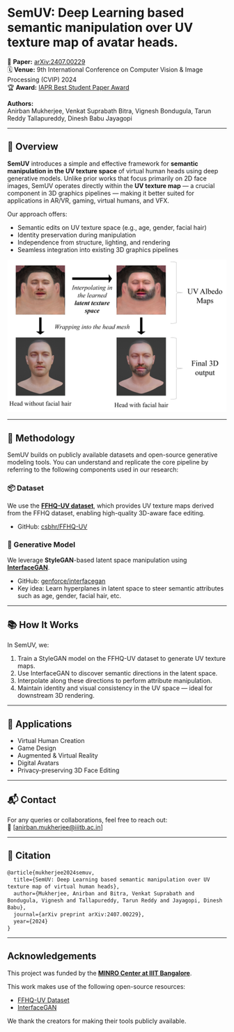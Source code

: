 # SemUV: Deep Learning based semantic manipulation over UV texture map of avatar heads.

📄 **Paper:** [arXiv:2407.00229](https://arxiv.org/abs/2407.00229)  
🗓️ **Venue:** 9th International Conference on Computer Vision & Image Processing (CVIP) 2024  
🏆 **Award:** [IAPR Best Student Paper Award](https://cvip2024.iiitdm.ac.in/awards)

**Authors:**  
Anirban Mukherjee, Venkat Suprabath Bitra, Vignesh Bondugula, Tarun Reddy Tallapureddy, Dinesh Babu Jayagopi

---

## 🧠 Overview

**SemUV** introduces a simple and effective framework for **semantic manipulation in the UV texture space** of virtual human heads using deep generative models. Unlike prior works that focus primarily on 2D face images, SemUV operates directly within the **UV texture map** — a crucial component in 3D graphics pipelines — making it better suited for applications in AR/VR, gaming, virtual humans, and VFX.

Our approach offers:

- Semantic edits on UV texture space (e.g., age, gender, facial hair)
- Identity preservation during manipulation
- Independence from structure, lighting, and rendering
- Seamless integration into existing 3D graphics pipelines

<p align="center"> 
<img height = 5% src="diagrams/Semantic_Manipulation_Texture_Space.png">
</p>

---

## 🧰 Methodology

SemUV builds on publicly available datasets and open-source generative modeling tools. You can understand and replicate the core pipeline by referring to the following components used in our research:

### 📦 Dataset

We use the **[FFHQ-UV dataset](https://github.com/csbhr/FFHQ-UV)**, which provides UV texture maps derived from the FFHQ dataset, enabling high-quality 3D-aware face editing.

- GitHub: [csbhr/FFHQ-UV](https://github.com/csbhr/FFHQ-UV)

### 🧠 Generative Model

We leverage **StyleGAN**-based latent space manipulation using **[InterfaceGAN](https://github.com/genforce/interfacegan)**.

- GitHub: [genforce/interfacegan](https://github.com/genforce/interfacegan)
- Key idea: Learn hyperplanes in latent space to steer semantic attributes such as age, gender, facial hair, etc.

---

## 📚 How It Works

In SemUV, we:

1. Train a StyleGAN model on the FFHQ-UV dataset to generate UV texture maps.
2. Use InterfaceGAN to discover semantic directions in the latent space.
3. Interpolate along these directions to perform attribute manipulation.
4. Maintain identity and visual consistency in the UV space — ideal for downstream 3D rendering.

---

## 🧪 Applications

- Virtual Human Creation
- Game Design
- Augmented & Virtual Reality
- Digital Avatars
- Privacy-preserving 3D Face Editing

---

## 📬 Contact

For any queries or collaborations, feel free to reach out:  
📧 [anirban.mukherjee@iiitb.ac.in]

---

## 📝 Citation

```
@article{mukherjee2024semuv,
  title={SemUV: Deep Learning based semantic manipulation over UV texture map of virtual human heads},
  author={Mukherjee, Anirban and Bitra, Venkat Suprabath and Bondugula, Vignesh and Tallapureddy, Tarun Reddy and Jayagopi, Dinesh Babu},
  journal={arXiv preprint arXiv:2407.00229},
  year={2024}
}

```

---

## Acknowledgements

This project was funded by the [**MINRO Center at IIIT Bangalore**](https://www.iiitb.ac.in/machine-intelligence-robotics-coe-minro).

This work makes use of the following open-source resources:

- [FFHQ-UV Dataset](https://github.com/csbhr/FFHQ-UV)
- [InterfaceGAN](https://github.com/genforce/interfacegan)

We thank the creators for making their tools publicly available.
